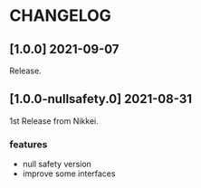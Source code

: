 # CHANGELOG

## [1.0.0] 2021-09-07
Release.

## [1.0.0-nullsafety.0] 2021-08-31
1st Release from Nikkei.

### features

- null safety version
- improve some interfaces